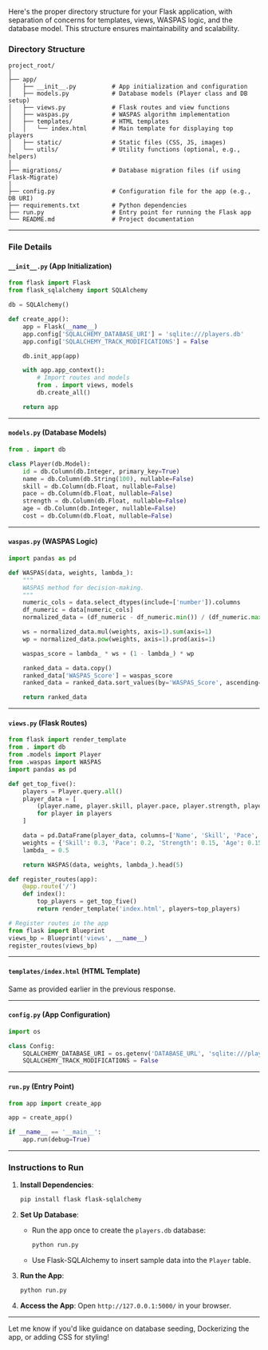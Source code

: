 Here's the proper directory structure for your Flask application, with separation of concerns for templates, views, WASPAS logic, and the database model. This structure ensures maintainability and scalability.

### Directory Structure
```
project_root/
│
├── app/
│   ├── __init__.py          # App initialization and configuration
│   ├── models.py            # Database models (Player class and DB setup)
│   ├── views.py             # Flask routes and view functions
│   ├── waspas.py            # WASPAS algorithm implementation
│   ├── templates/           # HTML templates
│   │   └── index.html       # Main template for displaying top players
│   ├── static/              # Static files (CSS, JS, images)
│   └── utils/               # Utility functions (optional, e.g., helpers)
│
├── migrations/              # Database migration files (if using Flask-Migrate)
│
├── config.py                # Configuration file for the app (e.g., DB URI)
├── requirements.txt         # Python dependencies
├── run.py                   # Entry point for running the Flask app
└── README.md                # Project documentation
```

---

### File Details

#### `__init__.py` (App Initialization)
```python
from flask import Flask
from flask_sqlalchemy import SQLAlchemy

db = SQLAlchemy()

def create_app():
    app = Flask(__name__)
    app.config['SQLALCHEMY_DATABASE_URI'] = 'sqlite:///players.db'
    app.config['SQLALCHEMY_TRACK_MODIFICATIONS'] = False

    db.init_app(app)

    with app.app_context():
        # Import routes and models
        from . import views, models
        db.create_all()

    return app
```

---

#### `models.py` (Database Models)
```python
from . import db

class Player(db.Model):
    id = db.Column(db.Integer, primary_key=True)
    name = db.Column(db.String(100), nullable=False)
    skill = db.Column(db.Float, nullable=False)
    pace = db.Column(db.Float, nullable=False)
    strength = db.Column(db.Float, nullable=False)
    age = db.Column(db.Integer, nullable=False)
    cost = db.Column(db.Float, nullable=False)
```

---

#### `waspas.py` (WASPAS Logic)
```python
import pandas as pd

def WASPAS(data, weights, lambda_):
    """
    WASPAS method for decision-making.
    """
    numeric_cols = data.select_dtypes(include=['number']).columns
    df_numeric = data[numeric_cols]
    normalized_data = (df_numeric - df_numeric.min()) / (df_numeric.max() - df_numeric.min())

    ws = normalized_data.mul(weights, axis=1).sum(axis=1)
    wp = normalized_data.pow(weights, axis=1).prod(axis=1)

    waspas_score = lambda_ * ws + (1 - lambda_) * wp

    ranked_data = data.copy()
    ranked_data['WASPAS_Score'] = waspas_score
    ranked_data = ranked_data.sort_values(by='WASPAS_Score', ascending=False)

    return ranked_data
```

---

#### `views.py` (Flask Routes)
```python
from flask import render_template
from . import db
from .models import Player
from .waspas import WASPAS
import pandas as pd

def get_top_five():
    players = Player.query.all()
    player_data = [
        (player.name, player.skill, player.pace, player.strength, player.age, player.cost)
        for player in players
    ]

    data = pd.DataFrame(player_data, columns=['Name', 'Skill', 'Pace', 'Strength', 'Age', 'Cost'])
    weights = {'Skill': 0.3, 'Pace': 0.2, 'Strength': 0.15, 'Age': 0.15, 'Cost': 0.2}
    lambda_ = 0.5

    return WASPAS(data, weights, lambda_).head(5)

def register_routes(app):
    @app.route('/')
    def index():
        top_players = get_top_five()
        return render_template('index.html', players=top_players)

# Register routes in the app
from flask import Blueprint
views_bp = Blueprint('views', __name__)
register_routes(views_bp)
```

---

#### `templates/index.html` (HTML Template)
Same as provided earlier in the previous response.

---

#### `config.py` (App Configuration)
```python
import os

class Config:
    SQLALCHEMY_DATABASE_URI = os.getenv('DATABASE_URL', 'sqlite:///players.db')
    SQLALCHEMY_TRACK_MODIFICATIONS = False
```

---

#### `run.py` (Entry Point)
```python
from app import create_app

app = create_app()

if __name__ == '__main__':
    app.run(debug=True)
```

---

### Instructions to Run
1. **Install Dependencies**:
   ```bash
   pip install flask flask-sqlalchemy
   ```
2. **Set Up Database**:
   - Run the app once to create the `players.db` database:
     ```bash
     python run.py
     ```
   - Use Flask-SQLAlchemy to insert sample data into the `Player` table.

3. **Run the App**:
   ```bash
   python run.py
   ```

4. **Access the App**:
   Open `http://127.0.0.1:5000/` in your browser.

---

Let me know if you'd like guidance on database seeding, Dockerizing the app, or adding CSS for styling!